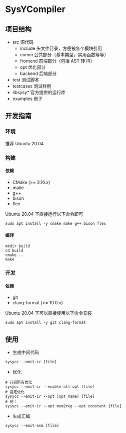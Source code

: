 # SysYCompiler

## 项目结构

- src 源代码
    - include 头文件目录，方便被各个模块引用
    - comm 公共部分（基本类型，实用函数等等）
    - frontend 前端部分（包括 AST 转 IR）
    - opt 优化部分
    - backend 后端部分
- test 测试脚本
- testcases 测试样例
- libsysy* 官方提供的运行库
- examples 例子


## 开发指南

### 环境

推荐 Ubuntu 20.04

### 构建

#### 依赖

- CMake (>= 3.16.x)
- make
- g++
- bison
- flex

Ubuntu 20.04 下直接运行以下命令即可

```shell
sudo apt install -y cmake make g++ bison flex
```

#### 编译

```shell
mkdir build
cd build
cmake ..
make
```

### 开发

#### 依赖

- git
- clang-format (>= 10.0.x)

Ubuntu 20.04 下可以直接使用以下命令安装

```shell
sudo apt install -y git clang-format
```

## 使用

- 生成中间代码

```shell
sysycc --emit-ir [file]
```

- 优化

```shell
# 开启所有优化
sysycc --emit-ir --enable-all-opt [file]
# 指定优化
sysycc --emit-ir --opt [opt name] [file]
# 例：
sysycc --emit-ir --opt mem2reg --opt constant [file]
```

- 生成汇编

```shell
sysycc --emit-asm [file]
```